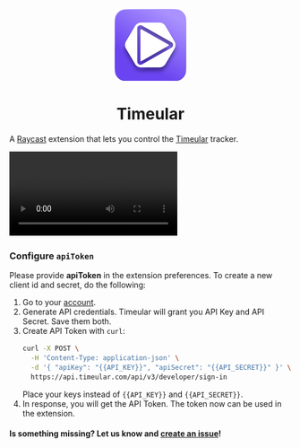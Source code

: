 <p align="center">
  <img src="assets/icon.png" height="128">
  <h1 align="center">Timeular</h1>
</p>

A
[Raycast](https://raycast.com/)
extension that lets you control
the [Timeular](https://timeular.com/)
tracker.

![Screencast example](https://user-images.githubusercontent.com/12697803/149980015-38d5340a-2bed-43cf-b642-17b4894c00a3.mp4)

### Configure `apiToken`

Please provide **apiToken** in the extension preferences.
To create a new client id and secret, do the following:
1. Go to your [account](https://app.timeular.com/#/settings/account).
2. Generate API credentials.
   Timeular will grant you API Key and API Secret.
   Save them both.
3. Create API Token with `curl`:
   ```sh
   curl -X POST \
     -H 'Content-Type: application-json' \
     -d '{ "apiKey": "{{API_KEY}}", "apiSecret": "{{API_SECRET}}" }' \
     https://api.timeular.com/api/v3/developer/sign-in
   ```
   Place your keys instead of `{{API_KEY}}` and `{{API_SECRET}}`.
4. In response, you will get the API Token.
   The token now can be used in the extension.

#### Is something missing? Let us know and [create an issue](https://github.com/raycast/extensions/issues/new/choose)!
